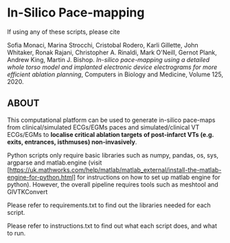 # In-Silico Pace-mapping

If using any of these scripts, please cite

Sofia Monaci, Marina Strocchi, Cristobal Rodero, Karli Gillette, John Whitaker, Ronak Rajani, Christopher A. Rinaldi, Mark O'Neill, Gernot Plank, Andrew King, Martin J. Bishop. *In-silico pace-mapping using a detailed whole torso model and implanted electronic device electrograms for more efficient ablation planning*, Computers in Biology and Medicine, Volume 125, 2020.

## ABOUT

This computational platform can be used to generate in-silico pace-maps from clinical/simulated ECGs/EGMs paces and simulated/clinical VT ECGs/EGMs to **localise critical ablation targets of post-infarct VTs (e.g. exits, entrances, isthmuses) non-invasively**.

Python scripts only require basic libraries such as numpy, pandas, os, sys, argparse and matlab.engine (visit [https://uk.mathworks.com/help/matlab/matlab_external/install-the-matlab-engine-for-python.html] for instructions on how to set up matlab engine for python). However, the overall pipeline requires tools such as meshtool and GlVTKConvert

Please refer to requirements.txt to find out the libraries needed for each script.

Please refer to instructions.txt to find out what each script does, and what to run.
